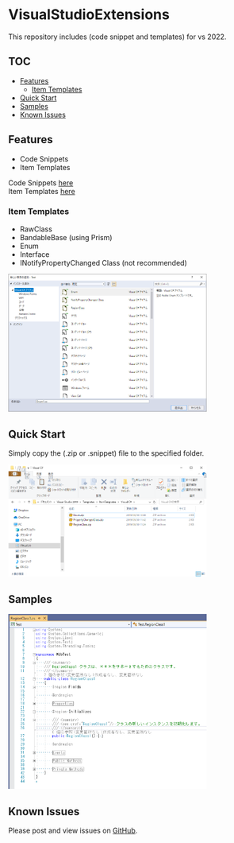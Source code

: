 # VisualStudioExtensions
This repository includes (code snippet and templates) for vs 2022.

## TOC

- [Features](#features)
  - [Item Templates](#item-templates)
- [Quick Start](#quick-start)
- [Samples](#samples)
- [Known Issues](#known-issues)

## Features

- Code Snippets
- Item Templates

Code Snippets [here](https://docs.microsoft.com/ja-jp/visualstudio/ide/walkthrough-creating-a-code-snippet?view=vs-2022)  
Item Templates [here](https://docs.microsoft.com/ja-jp/visualstudio/ide/how-to-create-item-templates?view=vs-2022)

### Item Templates

- RawClass
- BandableBase (using Prism)
- Enum
- Interface
- INotifyPropertyChanged Class (not recommended)

<img src="https://github.com/sh1ch/VisualStudioExtensions/blob/images/Images/template-sample.png" width="400">

## Quick Start

Simply copy the (.zip or .snippet) file to the specified folder.

<img src="https://github.com/sh1ch/VisualStudioExtensions/blob/images/Images/vs-file.png" width="400">

## Samples

<img src="https://github.com/sh1ch/VisualStudioExtensions/blob/images/Images/code-sample.png" width="400">

## Known Issues

Please post and view issues on [GitHub][issues].

[issues]: https://github.com/sh1ch/VisualStudioExtensions/issues "Post issues"
